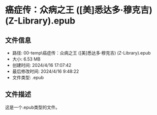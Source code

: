 ﻿# 癌症传：众病之王 ([美]悉达多·穆克吉) (Z-Library).epub

## 文件信息
- 路径: 00-temp\癌症传：众病之王 ([美]悉达多·穆克吉) (Z-Library).epub
- 大小: 6.53 MB
- 创建时间: 2024/4/16 17:07:42
- 最后修改时间: 2024/4/16 9:48:22
- 文件类型: .epub

## 文件描述
这是一个.epub类型的文件。

